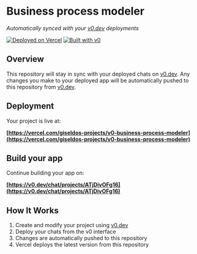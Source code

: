 # Business process modeler

*Automatically synced with your [v0.dev](https://v0.dev) deployments*

[![Deployed on Vercel](https://img.shields.io/badge/Deployed%20on-Vercel-black?style=for-the-badge&logo=vercel)](https://vercel.com/giseldos-projects/v0-business-process-modeler)
[![Built with v0](https://img.shields.io/badge/Built%20with-v0.dev-black?style=for-the-badge)](https://v0.dev/chat/projects/ATjDivOFg16)

## Overview

This repository will stay in sync with your deployed chats on [v0.dev](https://v0.dev).
Any changes you make to your deployed app will be automatically pushed to this repository from [v0.dev](https://v0.dev).

## Deployment

Your project is live at:

**[https://vercel.com/giseldos-projects/v0-business-process-modeler](https://vercel.com/giseldos-projects/v0-business-process-modeler)**

## Build your app

Continue building your app on:

**[https://v0.dev/chat/projects/ATjDivOFg16](https://v0.dev/chat/projects/ATjDivOFg16)**

## How It Works

1. Create and modify your project using [v0.dev](https://v0.dev)
2. Deploy your chats from the v0 interface
3. Changes are automatically pushed to this repository
4. Vercel deploys the latest version from this repository
